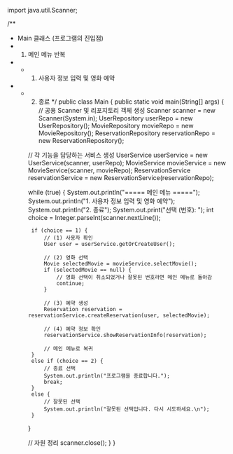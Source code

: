 import java.util.Scanner;

/**
 * Main 클래스 (프로그램의 진입점)
 * 1) 메인 메뉴 반복
 *   - 1. 사용자 정보 입력 및 영화 예약
 *   - 2. 종료
 */
public class Main {
    public static void main(String[] args) {
        // 공용 Scanner 및 리포지토리 객체 생성
        Scanner scanner = new Scanner(System.in);
        UserRepository userRepo = new UserRepository();
        MovieRepository movieRepo = new MovieRepository();
        ReservationRepository reservationRepo = new ReservationRepository();

        // 각 기능을 담당하는 서비스 생성
        UserService userService = new UserService(scanner, userRepo);
        MovieService movieService = new MovieService(scanner, movieRepo);
        ReservationService reservationService = new ReservationService(reservationRepo);

        while (true) {
            System.out.println("===== 메인 메뉴 =====");
            System.out.println("1. 사용자 정보 입력 및 영화 예약");
            System.out.println("2. 종료");
            System.out.print("선택 (번호): ");
            int choice = Integer.parseInt(scanner.nextLine());

            if (choice == 1) {
                // (1) 사용자 확인
                User user = userService.getOrCreateUser();

                // (2) 영화 선택
                Movie selectedMovie = movieService.selectMovie();
                if (selectedMovie == null) {
                    // 영화 선택이 취소되었거나 잘못된 번호라면 메인 메뉴로 돌아감
                    continue;
                }

                // (3) 예약 생성
                Reservation reservation = reservationService.createReservation(user, selectedMovie);

                // (4) 예약 정보 확인
                reservationService.showReservationInfo(reservation);

                // 메인 메뉴로 복귀
            }
            else if (choice == 2) {
                // 종료 선택
                System.out.println("프로그램을 종료합니다.");
                break;
            }
            else {
                // 잘못된 선택
                System.out.println("잘못된 선택입니다. 다시 시도하세요.\n");
            }
        }

        // 자원 정리
        scanner.close();
    }
}
